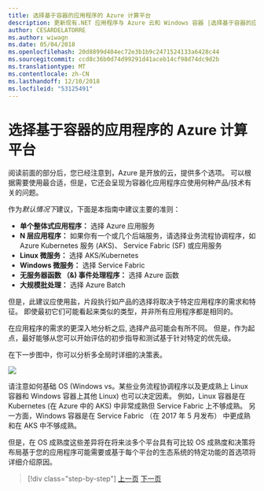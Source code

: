 ```yaml
---
title: 选择基于容器的应用程序的 Azure 计算平台
description: 更新现有.NET 应用程序与 Azure 云和 Windows 容器 |选择基于容器的应用程序的 Azure 计算平台
author: CESARDELATORRE
ms.author: wiwagn
ms.date: 05/04/2018
ms.openlocfilehash: 20d8899d404ec72e3b1b9c2471524133a6428c44
ms.sourcegitcommit: ccd8c36b0d74d99291d41aceb14cf98d74dc9d2b
ms.translationtype: MT
ms.contentlocale: zh-CN
ms.lasthandoff: 12/10/2018
ms.locfileid: "53125491"
---
```

# <a name="choosing-azure-compute-platforms-for-container-based-applications"></a>选择基于容器的应用程序的 Azure 计算平台

阅读前面的部分后，您已经注意到，Azure 是开放的云，提供多个选项。 可以根据需要使用最合适，但是，它还会呈现为容器化应用程序应使用何种产品/技术有关的问题。

作为*默认情况下*建议，下面是本指南中建议主要的准则：

  - **单个整体式应用程序：** 选择 Azure 应用服务
  - **N 层应用程序：** 如果你有一个或几个后端服务，请选择业务流程协调程序，如 Azure Kubernetes 服务 (AKS)、 Service Fabric (SF) 或应用服务
  - **Linux 微服务：** 选择 AKS/Kubernetes
  - **Windows 微服务：** 选择 Service Fabric
  - **无服务器函数 （&) 事件处理程序：** 选择 Azure 函数
  - **大规模批处理：** 选择 Azure Batch

但是，此建议应使用盐，片段执行如产品的选择将取决于特定应用程序的需求和特征。 即使最初它们可能看起来类似的类型，并非所有应用程序都是相同的。

在应用程序的需求的更深入地分析之后, 选择产品可能会有所不同。 但是，作为起点，最好能够从您可以开始评估的初步指导和测试基于针对特定的优先级。

在下一步图中，你可以分析多全局时详细的决策表。

![](./media/image8.5.png)

请注意如何基础 OS (Windows vs。某些业务流程协调程序以及更成熟上 Linux 容器和 Windows 容器上其他 Linux) 也可以决定因素。 例如，Linux 容器是在 Kubernetes (在 Azure 中的 AKS) 中非常成熟但 Service Fabric 上不够成熟。 另一方面，Windows 容器是在 Service Fabric （在 2017 年 5 月发布） 中更成熟和在 AKS 中不够成熟。

但是，在 OS 成熟度这些差异将在将来淡多个平台具有可比较 OS 成熟度和决策将布局基于您的应用程序可能需要或基于每个平台的生态系统的特定功能的首选项将详细介绍原因。

>[!div class="step-by-step"]
>[上一页](when-to-deploy-windows-containers-to-azure-container-service-kubernetes.md)
>[下一页](build-resilient-services-ready-for-the-cloud-embrace-transient-failures-in-the-cloud.md)